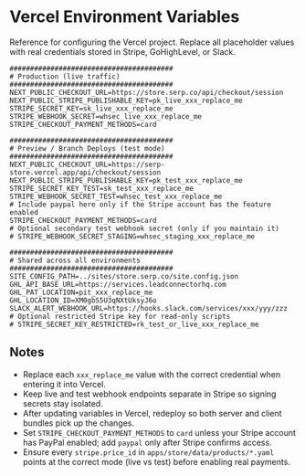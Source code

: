 # Vercel Environment Variables

Reference for configuring the Vercel project. Replace all placeholder values with real credentials stored in Stripe, GoHighLevel, or Slack.

```env
########################################
# Production (live traffic)
########################################
NEXT_PUBLIC_CHECKOUT_URL=https://store.serp.co/api/checkout/session
NEXT_PUBLIC_STRIPE_PUBLISHABLE_KEY=pk_live_xxx_replace_me
STRIPE_SECRET_KEY=sk_live_xxx_replace_me
STRIPE_WEBHOOK_SECRET=whsec_live_xxx_replace_me
STRIPE_CHECKOUT_PAYMENT_METHODS=card

########################################
# Preview / Branch Deploys (test mode)
########################################
NEXT_PUBLIC_CHECKOUT_URL=https://serp-store.vercel.app/api/checkout/session
NEXT_PUBLIC_STRIPE_PUBLISHABLE_KEY=pk_test_xxx_replace_me
STRIPE_SECRET_KEY_TEST=sk_test_xxx_replace_me
STRIPE_WEBHOOK_SECRET_TEST=whsec_test_xxx_replace_me
# Include paypal here only if the Stripe account has the feature enabled
STRIPE_CHECKOUT_PAYMENT_METHODS=card
# Optional secondary test webhook secret (only if you maintain it)
# STRIPE_WEBHOOK_SECRET_STAGING=whsec_staging_xxx_replace_me

########################################
# Shared across all environments
########################################
SITE_CONFIG_PATH=../sites/store.serp.co/site.config.json
GHL_API_BASE_URL=https://services.leadconnectorhq.com
GHL_PAT_LOCATION=pit_xxx_replace_me
GHL_LOCATION_ID=XM0gbS5U3qNXtUksyJ6o
SLACK_ALERT_WEBHOOK_URL=https://hooks.slack.com/services/xxx/yyy/zzz
# Optional restricted Stripe key for read-only scripts
# STRIPE_SECRET_KEY_RESTRICTED=rk_test_or_live_xxx_replace_me
```

## Notes

- Replace each `xxx_replace_me` value with the correct credential when entering it into Vercel.
- Keep live and test webhook endpoints separate in Stripe so signing secrets stay isolated.
- After updating variables in Vercel, redeploy so both server and client bundles pick up the changes.
- Set `STRIPE_CHECKOUT_PAYMENT_METHODS` to `card` unless your Stripe account has PayPal enabled; add `paypal` only after Stripe confirms access.
- Ensure every `stripe.price_id` in `apps/store/data/products/*.yaml` points at the correct mode (live vs test) before enabling real payments.
